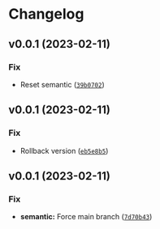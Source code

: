 # Changelog

<!--next-version-placeholder-->

## v0.0.1 (2023-02-11)
### Fix
* Reset semantic ([`39b0702`](https://github.com/wildsys/flask-gcp-pubsub/commit/39b0702abc09b461746bab514627616a1065be1e))

## v0.0.1 (2023-02-11)
### Fix
* Rollback version ([`eb5e8b5`](https://github.com/wildsys/flask-gcp-pubsub/commit/eb5e8b50d7770ea8cb6aa0b1c298fb092c2080ca))

## v0.0.1 (2023-02-11)
### Fix
* **semantic:** Force main branch ([`7d70b43`](https://github.com/wildsys/flask-gcp-pubsub/commit/7d70b43209122d35eab9a3a605601b775d4ae48f))
